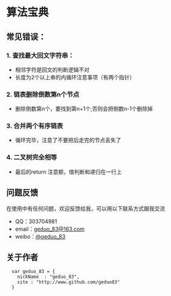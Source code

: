 # 算法宝典

## 常见错误：

### 1. 查找最大回文字符串：
* 相邻字符是回文的判断逻辑不对
* 长度为2个以上串的内循环注意事项（有两个指针）

### 2. 链表删除倒数第n个节点
* 删除倒数第n个，要找到第n+1个,否则会把倒数n-1个删除掉

### 3. 合并两个有序链表
* 循环完毕，注意了不要把后走完的节点丢失了

### 4. 二叉树完全相等
* 最后的return 注意额，值判断和递归在一行上  

## 问题反馈
在使用中有任何问题，欢迎反馈给我，可以用以下联系方式跟我交流
* QQ：303704981
* email：geduo_83@163.com
* weibo：[@geduo_83](http://www.weibo.com/geduo83)

## 关于作者
```
  var geduo_83 = {
    nickName  : "geduo_83",
    site : "http://www.github.com/geduo83"
  }
```
